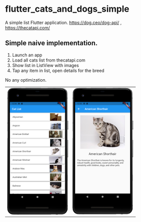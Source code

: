 # flutter_cats_and_dogs_simple
A simple list Flutter application.  https://dog.ceo/dog-api/ , https://thecatapi.com/


## Simple naive implementation.
1. Launch an app
2. Load all cats list from thecatapi.com
3. Show list in ListView with images
4. Tap any item in list, open details for the breed

No any optimization.


<table>
<tbody>
<tr>
<td>
<img src="https://github.com/vasilevkin/flutter_cats_and_dogs_simple/blob/main/_screenshots/2021-05-30_15-54-22.png" width="200">
</td>
<td>
<img src="https://github.com/vasilevkin/flutter_cats_and_dogs_simple/blob/main/_screenshots/2021-05-30_15-55-03.png" width="200">
</td>
</tr>
</tbody>
</table>
